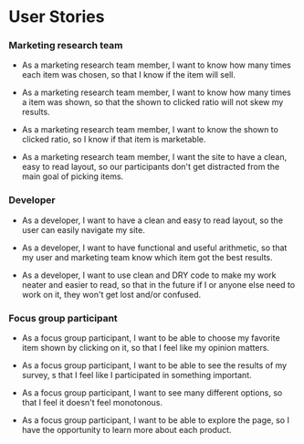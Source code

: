 # User Stories

### Marketing research team

* As a marketing research team member, I want to know how many times each item was chosen, so that I know if the item will sell.

* As a marketing research team member, I want to know how many times a item was shown, so that the shown to clicked ratio will not skew my results.

* As a marketing research team member, I want to know the shown to clicked ratio, so I know if that item is marketable.

* As a marketing research team member, I want the site to have a clean, easy to read layout, so our participants don't get distracted from the main goal of picking items.

### Developer

* As a developer, I want to have a clean and easy to read layout, so the user can easily navigate my site.

* As a developer, I want to have functional and useful arithmetic, so that my user and marketing team know which item got the best results.

* As a developer, I want to use clean and DRY code to make my work neater and easier to read, so that in the future if I or anyone else need to work on it, they won't get lost and/or confused.

### Focus group participant

* As a focus group participant, I want to be able to choose my favorite item shown by clicking on it, so that I feel like my opinion matters.

* As a focus group participant, I want to be able to see the results of my survey, s that I feel like I participated in something important.

* As a focus group participant, I want to see many different options, so that I feel it doesn't feel monotonous.

* As a focus group participant, I want to be able to explore the page, so I have the opportunity to learn more about each product.

